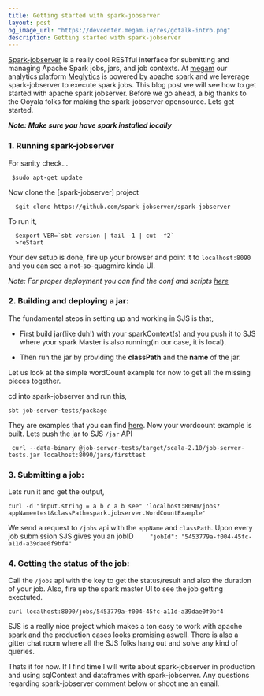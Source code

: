 ```yaml
---
title: Getting started with spark-jobserver
layout: post
og_image_url: "https://devcenter.megam.io/res/gotalk-intro.png"
description: Getting started with spark-jobserver
---
```


[Spark-jobserver](https://github.com/spark-jobserver/spark-jobserver) is a really cool RESTful interface for submitting and managing Apache Spark jobs, jars, and job contexts. At [megam](https://www.megam.io) our analytics platform [Meglytics](https://www.meglytics.com) is powered by apache spark and we leverage spark-jobserver to execute spark jobs. This blog post we will see how to get started with apache spark jobserver. Before we go ahead, a big thanks to the Ooyala folks for making the spark-jobserver opensource.
Lets get started.

***Note: Make sure you have spark installed locally***

### 1. Running spark-jobserver
For sanity check...

     $sudo apt-get update


 Now clone the [spark-jobserver] project

      $git clone https://github.com/spark-jobserver/spark-jobserver

 To run it,

      $export VER=`sbt version | tail -1 | cut -f2`
      >reStart

 Your dev setup is done, fire up your browser and point it to `localhost:8090` and you can see a not-so-quagmire kinda UI.

*Note: For proper deployment you can find the conf and scripts [here](https://github.com/spark-jobserver/spark-jobserver/tree/master/job-server/config)*

### 2. Building and deploying a jar:

The fundamental steps in setting up and working in SJS is that,

* First build jar(like duh!) with your sparkContext(s) and you push it to SJS where your spark Master is also running(in our case, it is local).

* Then run the jar by providing the **classPath** and the **name** of the jar.

Let us look at the simple wordCount example for now to get all the missing pieces together.

cd into spark-jobserver and run this,

    sbt job-server-tests/package

 They are examples that you can find [here](https://github.com/spark-jobserver/spark-jobserver/tree/master/job-server-tests/src/spark.jobserver). Now your wordcount example is built. Lets push the jar to SJS `/jar` API

     curl --data-binary @job-server-tests/target/scala-2.10/job-server-tests.jar localhost:8090/jars/firsttest

### 3. Submitting a job:

Lets run it and get the output,

    curl -d "input.string = a b c a b see" 'localhost:8090/jobs?appName=test&classPath=spark.jobserver.WordCountExample'

We send a request to `/jobs` api with the `appName` and `classPath`. Upon every job submission SJS gives you an jobID `    "jobId": "5453779a-f004-45fc-a11d-a39dae0f9bf4"`

### 4. Getting the status of the job:

Call the `/jobs` api with the key to get the status/result and also the duration of your job.
Also, fire up the spark master UI to see the job getting exectuted.

    curl localhost:8090/jobs/5453779a-f004-45fc-a11d-a39dae0f9bf4

SJS is a really nice project which makes a ton easy to work with apache spark and the production cases looks promising aswell. There is also a gitter chat room where all the SJS folks hang out and solve any kind of queries.


Thats it for now. If I find time I will write about spark-jobserver in production and using sqlContext and dataframes with spark-jobserver.  Any questions regarding spark-jobserver comment below or shoot me an email.
